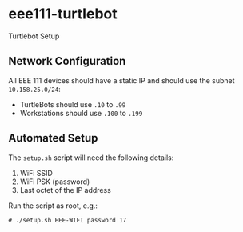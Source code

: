 # eee111-turtlebot
Turtlebot Setup

## Network Configuration
All EEE 111 devices should have a static IP and should use the subnet `10.158.25.0/24`:
- TurtleBots should use `.10` to `.99`
- Workstations should use `.100` to `.199`

## Automated Setup
The `setup.sh` script will need the following details:
1. WiFi SSID
2. WiFi PSK (password)
3. Last octet of the IP address

Run the script as root, e.g.:
```
# ./setup.sh EEE-WIFI password 17
```
